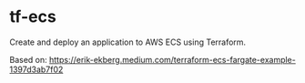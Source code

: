 # tf-ecs

Create and deploy an application to AWS ECS using Terraform.

Based on: https://erik-ekberg.medium.com/terraform-ecs-fargate-example-1397d3ab7f02 
